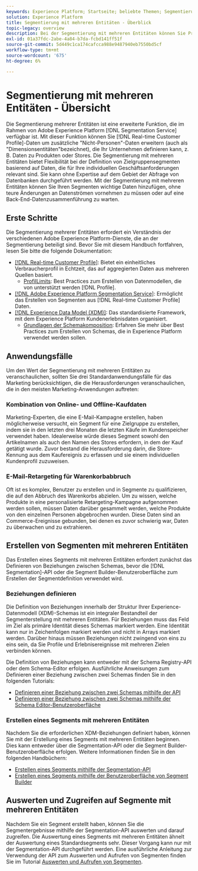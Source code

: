 ```yaml
---
keywords: Experience Platform; Startseite; beliebte Themen; Segmentierung; Segmentierung; Segmentdienst; Segmente; Segmente; mehrere Entitäten; Segmentierung mit mehreren Entitäten; Segmentierung mit mehreren Entitäten; Segmente mit mehreren Entitäten;
solution: Experience Platform
title: Segmentierung mit mehreren Entitäten - Überblick
topic-legacy: overview
description: Bei der Segmentierung mit mehreren Entitäten können Sie Profildaten um zusätzliche Daten erweitern, die auf Produkten, Geschäften oder anderen nicht-profilbasierten Klassen beruhen. Sobald eine Verbindung besteht, stehen Daten aus zusätzlichen Klassen zur Verfügung, so als wären sie im Profilschema nativ vorhanden.
exl-id: 01a37fdc-2abe-4a84-b7da-fcbd141ff51f
source-git-commit: 5d449c1ca174cafcca988e9487940eb7550bd5cf
workflow-type: tm+mt
source-wordcount: '675'
ht-degree: 6%

---
```


# Segmentierung mit mehreren Entitäten - Übersicht

Die Segmentierung mehrerer Entitäten ist eine erweiterte Funktion, die im Rahmen von Adobe Experience Platform [!DNL Segmentation Service] verfügbar ist. Mit dieser Funktion können Sie [!DNL Real-time Customer Profile]-Daten um zusätzliche &quot;Nicht-Personen&quot;-Daten erweitern (auch als &quot;Dimensionsentitäten&quot;bezeichnet), die Ihr Unternehmen definieren kann, z. B. Daten zu Produkten oder Stores. Die Segmentierung mit mehreren Entitäten bietet Flexibilität bei der Definition von Zielgruppensegmenten basierend auf Daten, die für Ihre individuellen Geschäftsanforderungen relevant sind. Sie kann ohne Expertise auf dem Gebiet der Abfrage von Datenbanken durchgeführt werden. Mit der Segmentierung mit mehreren Entitäten können Sie Ihren Segmenten wichtige Daten hinzufügen, ohne teure Änderungen an Datenströmen vornehmen zu müssen oder auf eine Back-End-Datenzusammenführung zu warten.

## Erste Schritte

Die Segmentierung mehrerer Entitäten erfordert ein Verständnis der verschiedenen Adobe Experience Platform-Dienste, die an der Segmentierung beteiligt sind. Bevor Sie mit diesem Handbuch fortfahren, lesen Sie bitte die folgende Dokumentation:

* [[!DNL Real-time Customer Profile]](../profile/home.md): Bietet ein einheitliches Verbraucherprofil in Echtzeit, das auf aggregierten Daten aus mehreren Quellen basiert.
   * [ProfilLimits](../profile/guardrails.md): Best Practices zum Erstellen von Datenmodellen, die von unterstützt werden  [!DNL Profile].
* [[!DNL Adobe Experience Platform Segmentation Service]](./home.md): Ermöglicht das Erstellen von Segmenten aus  [!DNL Real-time Customer Profile] Daten.
* [[!DNL Experience Data Model (XDM)]](../xdm/home.md): Das standardisierte Framework, mit dem Experience Platform Kundenerlebnisdaten organisiert.
   * [Grundlagen der Schemakomposition](../xdm/schema/composition.md#union): Erfahren Sie mehr über Best Practices zum Erstellen von Schemas, die in Experience Platform verwendet werden sollen.

## Anwendungsfälle

Um den Wert der Segmentierung mit mehreren Entitäten zu veranschaulichen, sollten Sie drei Standardanwendungsfälle für das Marketing berücksichtigen, die die Herausforderungen veranschaulichen, die in den meisten Marketing-Anwendungen auftreten:

### Kombination von Online- und Offline-Kaufdaten

Marketing-Experten, die eine E-Mail-Kampagne erstellen, haben möglicherweise versucht, ein Segment für eine Zielgruppe zu erstellen, indem sie in den letzten drei Monaten die letzten Käufe im Kundenspeicher verwendet haben. Idealerweise würde dieses Segment sowohl den Artikelnamen als auch den Namen des Stores erfordern, in dem der Kauf getätigt wurde. Zuvor bestand die Herausforderung darin, die Store-Kennung aus dem Kaufereignis zu erfassen und sie einem individuellen Kundenprofil zuzuweisen.

### E-Mail-Retargeting für Warenkorbabbruch

Oft ist es komplex, Benutzer zu erstellen und in Segmente zu qualifizieren, die auf den Abbruch des Warenkorbs abzielen. Um zu wissen, welche Produkte in eine personalisierte Retargeting-Kampagne aufgenommen werden sollen, müssen Daten darüber gesammelt werden, welche Produkte von den einzelnen Personen abgebrochen wurden. Diese Daten sind an Commerce-Ereignisse gebunden, bei denen es zuvor schwierig war, Daten zu überwachen und zu extrahieren.

## Erstellen von Segmenten mit mehreren Entitäten

Das Erstellen eines Segments mit mehreren Entitäten erfordert zunächst das Definieren von Beziehungen zwischen Schemas, bevor die [!DNL Segmentation]-API oder die Segment Builder-Benutzeroberfläche zum Erstellen der Segmentdefinition verwendet wird.

### Beziehungen definieren

Die Definition von Beziehungen innerhalb der Struktur Ihrer Experience-Datenmodell (XDM)-Schemas ist ein integraler Bestandteil der Segmenterstellung mit mehreren Entitäten. Für Beziehungen muss das Feld im Ziel als primäre Identität dieses Schemas markiert werden. Eine Identität kann nur in Zeichenfolgen markiert werden und nicht in Arrays markiert werden. Darüber hinaus müssen Beziehungen nicht zwingend von eins zu eins sein, da Sie Profile und Erlebnisereignisse mit mehreren Zielen verbinden können.

Die Definition von Beziehungen kann entweder mit der Schema Registry-API oder dem Schema-Editor erfolgen. Ausführliche Anweisungen zum Definieren einer Beziehung zwischen zwei Schemas finden Sie in den folgenden Tutorials:

* [Definieren einer Beziehung zwischen zwei Schemas mithilfe der API](../xdm/tutorials/relationship-api.md)
* [Definieren einer Beziehung zwischen zwei Schemas mithilfe der Schema Editor-Benutzeroberfläche](../xdm/tutorials/relationship-ui.md)

### Erstellen eines Segments mit mehreren Entitäten

Nachdem Sie die erforderlichen XDM-Beziehungen definiert haben, können Sie mit der Erstellung eines Segments mit mehreren Entitäten beginnen. Dies kann entweder über die Segmentation-API oder die Segment Builder-Benutzeroberfläche erfolgen. Weitere Informationen finden Sie in den folgenden Handbüchern:

* [Erstellen eines Segments mithilfe der Segmentation-API](./tutorials/create-a-segment.md)
* [Erstellen eines Segments mithilfe der Benutzeroberfläche von Segment Builder](./ui/overview.md)

## Auswerten und Zugreifen auf Segmente mit mehreren Entitäten

Nachdem Sie ein Segment erstellt haben, können Sie die Segmentergebnisse mithilfe der Segmentation-API auswerten und darauf zugreifen. Die Auswertung eines Segments mit mehreren Entitäten ähnelt der Auswertung eines Standardsegments sehr. Dieser Vorgang kann nur mit der Segmentation-API durchgeführt werden. Eine ausführliche Anleitung zur Verwendung der API zum Auswerten und Aufrufen von Segmenten finden Sie im Tutorial [Auswerten und Aufrufen von Segmenten](./tutorials/evaluate-a-segment.md).
